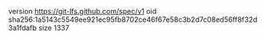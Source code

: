 version https://git-lfs.github.com/spec/v1
oid sha256:1a5143c5549ee921ec95fb8702ce46f67e58c3b2d7c08ed56ff8f32d3a1fdafb
size 1337
